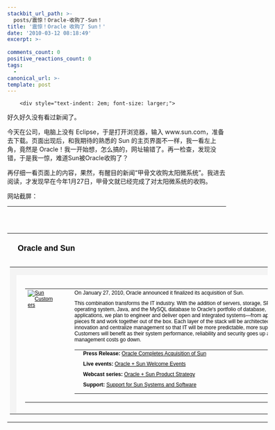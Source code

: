 ```yaml
---
stackbit_url_path: >-
  posts/震惊！Oracle-收购了-Sun！
title: '震惊！Oracle 收购了 Sun！'
date: '2010-03-12 08:18:49'
excerpt: >-
  
comments_count: 0
positive_reactions_count: 0
tags: 
  - 
canonical_url: >-
template: post
---
```


        <div style="text-indent: 2em; font-size: larger;">
<p>好久好久没有看过新闻了。</p>
<p>今天在公司，电脑上没有 Eclipse，于是打开浏览器，输入 www.sun.com，准备去下载。页面出现后，和我期待的熟悉的 Sun 的主页界面不一样，我一看左上角，竟然是 Oracle！我一开始想，怎么搞的，网址输错了。再一检查，发现没错，于是我一惊，难道Sun被Oracle收购了？</p>
<p>再仔细一看页面上的内容，果然，有醒目的新闻“甲骨文收购太阳微系统”。我进去阅读，才发现早在今年1月27日，甲骨文就已经完成了对太阳微系统的收购。</p>
<p>网站截屏：</p>
</div>
<hr>
<div style="width: 600px; overflow: auto;">
<p>&nbsp;</p>
<p>
</p><table cellspacing="0" cellpadding="0" border="0" width="100%">
    <tbody>
        <tr>
            <td valign="top" style="font-family: arial, helvetica, sans-serif; font-size: 12px; color: rgb(0, 0, 0); ">
            <h1 style="font-family: arial, helvetica, sans-serif; font-size: 1.5em; font-weight: bold; margin-top: 0px; margin-right: 0px; margin-bottom: 15px; margin-left: 0px; padding-top: 0px; padding-right: 0px; padding-bottom: 0px; padding-left: 18px; line-height: 65px; background-image: url(http://www.oracleimg.com/ocom/groups/systemobject/@mktg_admin/@ocom_admin/documents/digitalasset/h1-left.gif); background-attachment: initial; background-origin: initial; background-clip: initial; background-color: initial; height: 43px; white-space: nowrap; color: rgb(0, 0, 0); background-position: 0% 50%; background-repeat: no-repeat no-repeat; "><span class="contents" style="background-image: url(http://www.oracleimg.com/ocom/groups/systemobject/@mktg_admin/@ocom_admin/documents/digitalasset/h1-right.gif); background-attachment: initial; background-origin: initial; background-clip: initial; background-color: initial; display: block; height: 43px; width: 807px; background-position: 100% 50%; background-repeat: no-repeat no-repeat; ">Oracle and Sun</span></h1>
            <table cellspacing="0" cellpadding="0" border="0" width="100%" class="fifteenpxBotMargin" padding="0" style="margin-bottom: 15px; ">
                <tbody>
                    <tr>
                    </tr>
                </tbody>
            </table>
            <table cellspacing="0" cellpadding="0" border="0" width="100%" class="fifteenpxBotMargin" padding="0" style="margin-bottom: 15px; ">
                <tbody>
                    <tr>
                        <td width="2" class="genericBoxBgLftTop" style="font-family: arial, helvetica, sans-serif; font-size: 12px; color: rgb(0, 0, 0); background-image: url(http://www.oracleimg.com/ocom/groups/systemobject/@mktg_admin/@ocom_admin/documents/digitalasset/anchorbox_topleft.gif); background-attachment: initial; background-origin: initial; background-clip: initial; background-color: rgb(244, 244, 244); height: 2px; width: 2px; background-position: initial initial; background-repeat: no-repeat no-repeat; ">&nbsp;</td>
                        <td nowrap="" class="genericBoxBgRptTop" style="font-family: arial, helvetica, sans-serif; font-size: 12px; color: rgb(0, 0, 0); background-image: url(http://www.oracleimg.com/ocom/groups/systemobject/@mktg_admin/@ocom_admin/documents/digitalasset/anchorbox_toprpt.gif); background-attachment: initial; background-origin: initial; background-clip: initial; background-color: rgb(244, 244, 244); height: 2px; background-position: initial initial; background-repeat: repeat no-repeat; ">&nbsp;</td>
                        <td width="2" class="genericBoxBgRtTop" style="font-family: arial, helvetica, sans-serif; font-size: 12px; color: rgb(0, 0, 0); background-image: url(http://www.oracleimg.com/ocom/groups/systemobject/@mktg_admin/@ocom_admin/documents/digitalasset/anchorbox_topright.gif); background-attachment: initial; background-origin: initial; background-clip: initial; background-color: rgb(244, 244, 244); height: 2px; width: 2px; background-position: initial initial; background-repeat: no-repeat no-repeat; ">&nbsp;</td>
                    </tr>
                    <tr>
                        <td width="2" class="genericBoxSideLft" style="font-family: arial, helvetica, sans-serif; font-size: 12px; color: rgb(0, 0, 0); background-image: url(http://www.oracleimg.com/ocom/groups/systemobject/@mktg_admin/@ocom_admin/documents/digitalasset/anchorbox_sideleftrpt.gif); background-attachment: initial; background-origin: initial; background-clip: initial; background-color: rgb(244, 244, 244); width: 2px; background-position: initial initial; background-repeat: no-repeat repeat; ">&nbsp;</td>
                        <td class="innerBoxContent" style="font-family: arial, helvetica, sans-serif; font-size: 12px; color: rgb(0, 0, 0); padding-top: 15px; padding-right: 20px; padding-bottom: 10px; padding-left: 20px; line-height: 16px; ">
                        <table cellspacing="0" cellpadding="0" border="0" width="100%" padding="0">
                            <tbody>
                                <tr>
                                    <td valign="top" style="font-family: arial, helvetica, sans-serif; font-size: 12px; color: rgb(0, 0, 0); "><a style="color: rgb(0, 0, 0); text-decoration: underline; " href="http://www.oracle.com/features/suncustomers.html"><img border="0" alt="Sun Customers" src="http://www.zizhujy.com/blog/image.axd?picture=image_239.png"></a></td>
                                    <td valign="top" style="font-family: arial, helvetica, sans-serif; font-size: 12px; color: rgb(0, 0, 0); "><img height="1" width="20" alt="" src="http://www.zizhujy.com/blog/image.axd?picture=image_240.png"></td>
                                    <td valign="top" style="font-family: arial, helvetica, sans-serif; font-size: 12px; color: rgb(0, 0, 0); ">
                                    <p style="margin-top: 0px; margin-right: 0px; margin-bottom: 10px; margin-left: 0px; font-size: 12px; ">On January 27, 2010, Oracle announced it finalized its acquisition of Sun.</p>
                                    <p style="margin-top: 0px; margin-right: 0px; margin-bottom: 10px; margin-left: 0px; font-size: 12px; ">This combination transforms the IT industry. With the addition of servers, storage, SPARC processors, the Solaris operating system, Java, and the MySQL database to Oracle's portfolio of database, middleware, and business applications, we plan to engineer and deliver open and integrated systems—from applications to disk—where all the pieces fit and work together out of the box. Each layer of the stack will be architected to improve performance, leverage innovation and centralize management so that IT will be more predictable, more supportable, and more secure. Customers will benefit as their system performance, reliability and security goes up and their system integration and management costs go down.</p>
                                    <table cellspacing="0" cellpadding="0" border="0" width="100%" class="innerPgSignpost" padding="0">
                                        <tbody>
                                            <tr>
                                                <td width="100%" valign="top" style="font-family: arial, helvetica, sans-serif; font-size: 12px; color: rgb(0, 0, 0); ">
                                                <ul style="font-family: arial, helvetica, sans-serif; font-size: 12px; color: rgb(0, 0, 0); list-style-type: none; list-style-position: initial; list-style-image: initial; padding-top: 0px; padding-right: 0px; padding-bottom: 0px; padding-left: 0px; margin-top: 0px; margin-right: 0px; margin-bottom: 0px; margin-left: 0px; ">
                                                    <li class="first-child" style="font-family: arial, helvetica, sans-serif; font-size: 12px; color: rgb(0, 0, 0); background-image: url(http://www.oracleimg.com/ocom/groups/public/@ocompublic/documents/digitalasset/019677.gif); background-attachment: initial; background-origin: initial; background-clip: initial; background-color: initial; padding-top: 0px; padding-right: 0px; padding-bottom: 0px; padding-left: 14px; margin-top: 0px; margin-right: 5px; margin-bottom: 10px; margin-left: 0px; background-position: 0px 3px; background-repeat: no-repeat no-repeat; "><strong>Press Release:&nbsp;</strong><a target="" style="color: rgb(0, 0, 0); text-decoration: underline; " href="http://www.oracle.com/us/corporate/press/044428">Oracle Completes Acquisition of Sun</a></li>
                                                    <li style="font-family: arial, helvetica, sans-serif; font-size: 12px; color: rgb(0, 0, 0); background-image: url(http://www.oracleimg.com/ocom/groups/public/@ocompublic/documents/digitalasset/019677.gif); background-attachment: initial; background-origin: initial; background-clip: initial; background-color: initial; padding-top: 0px; padding-right: 0px; padding-bottom: 0px; padding-left: 14px; margin-top: 0px; margin-right: 5px; margin-bottom: 10px; margin-left: 0px; background-position: 0px 3px; background-repeat: no-repeat no-repeat; "><strong>Live events:&nbsp;</strong><a style="color: rgb(0, 0, 0); text-decoration: underline; " href="http://www.oracle.com/events/welcomesun/index.html">Oracle + Sun Welcome Events</a></li>
                                                    <li style="font-family: arial, helvetica, sans-serif; font-size: 12px; color: rgb(0, 0, 0); background-image: url(http://www.oracleimg.com/ocom/groups/public/@ocompublic/documents/digitalasset/019677.gif); background-attachment: initial; background-origin: initial; background-clip: initial; background-color: initial; padding-top: 0px; padding-right: 0px; padding-bottom: 0px; padding-left: 14px; margin-top: 0px; margin-right: 5px; margin-bottom: 10px; margin-left: 0px; background-position: 0px 3px; background-repeat: no-repeat no-repeat; "><strong>Webcast series:&nbsp;</strong><a style="color: rgb(0, 0, 0); text-decoration: underline; " href="http://www.oracle.com/events/productstrategy/index.html">Oracle + Sun Product Strategy</a></li>
                                                    <li style="font-family: arial, helvetica, sans-serif; font-size: 12px; color: rgb(0, 0, 0); background-image: url(http://www.oracleimg.com/ocom/groups/public/@ocompublic/documents/digitalasset/019677.gif); background-attachment: initial; background-origin: initial; background-clip: initial; background-color: initial; padding-top: 0px; padding-right: 0px; padding-bottom: 0px; padding-left: 14px; margin-top: 0px; margin-right: 5px; margin-bottom: 10px; margin-left: 0px; background-position: 0px 3px; background-repeat: no-repeat no-repeat; "><strong>Support:&nbsp;</strong><a target="" style="color: rgb(0, 0, 0); text-decoration: underline; " href="http://www.oracle.com/us/sun/032514.htm">Support for Sun Systems and Software</a></li>
                                                </ul>
                                                </td>
                                                <td valign="top" style="font-family: arial, helvetica, sans-serif; font-size: 12px; color: rgb(0, 0, 0); ">&nbsp;<br>
                                                &nbsp;</td>
                                            </tr>
                                        </tbody>
                                    </table>
                                    </td>
                                </tr>
                            </tbody>
                        </table>
                        </td>
                    </tr>
                </tbody>
            </table>
            </td>
        </tr>
    </tbody>
</table>
<p></p>
</div>
      